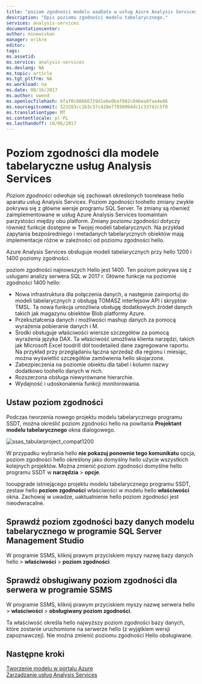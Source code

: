 ```yaml
---
title: "poziom zgodności modelu aaaData w usług Azure Analysis Services | Dokumentacja firmy Microsoft"
description: "Opis poziomu zgodności modelu tabelarycznego."
services: analysis-services
documentationcenter: 
author: minewiskan
manager: erikre
editor: 
tags: 
ms.assetid: 
ms.service: analysis-services
ms.devlang: NA
ms.topic: article
ms.tgt_pltfrm: NA
ms.workload: na
ms.date: 08/16/2017
ms.author: owend
ms.openlocfilehash: bfaf0c60666729d1e6e0baf082c046ea9faa4e86
ms.sourcegitcommit: 523283cc1b3c37c428e77850964dc1c33742c5f0
ms.translationtype: MT
ms.contentlocale: pl-PL
ms.lasthandoff: 10/06/2017
---
```

# <a name="compatibility-level-for-analysis-services-tabular-models"></a>Poziom zgodności dla modele tabelaryczne usług Analysis Services

*Poziom zgodności* odwołuje się zachowań określonych toorelease hello aparatu usług Analysis Services. Poziom zgodności toohello zmiany zwykle pokrywa się z główne wersje programu SQL Server. Te zmiany są również zaimplementowane w usług Azure Analysis Services toomaintain parzystości między obu platform. Zmiany poziomu zgodności dotyczy również funkcje dostępne w Twojej modeli tabelarycznych. Na przykład zapytania bezpośredniego i metadanych tabelarycznych obiektów mają implementacje różne w zależności od poziomu zgodności hello. 

Azure Analysis Services obsługuje modeli tabelarycznych przy hello 1200 i 1400 poziomy zgodności.

poziom zgodności najnowszych Hello jest 1400. Ten poziom pokrywa się z usługami analizy serwera SQL w 2017 r. Główne funkcje na poziomie zgodności 1400 hello:

*  Nowa infrastruktura dla połączenia danych, a następnie zaimportuj do modeli tabelarycznych z obsługą TOMASZ interfejsów API i skryptów TMSL. Ta nowa funkcja umożliwia obsługę dodatkowych źródeł danych takich jak magazynu obiektów Blob platformy Azure.
*  Przekształcenia danych i możliwości mashup danych za pomocą wyrażenia pobieranie danych i M.
*  Środki obsługuje właściwości wiersze szczegółów za pomocą wyrażenia języka DAX. Ta właściwość umożliwia klienta narzędzi, takich jak Microsoft Excel toodrill dół toodetailed dane zagregowane raportu. Na przykład przy przeglądaniu łączna sprzedaż dla regionu i miesiąc, można wyświetlić szczegółów zamówienia hello skojarzone. 
*  Zabezpieczenia na poziomie obiektu dla tabel i kolumn nazwy dodatkowo toohello danych w nich.
*  Rozszerzona obsługa niewyrównane hierarchie.
*  Wydajność i udoskonalenia funkcji monitorowania.
  
## <a name="set-compatibility-level"></a>Ustaw poziom zgodności 
 Podczas tworzenia nowego projektu modelu tabelarycznego programu SSDT, można określić poziom zgodności hello na powitania **Projektant modelu tabelarycznego** okna dialogowego. 
  
 ![ssas_tabularproject_compat1200](./media/analysis-services-compat-level/aas-tabularproject-compat.png)  
  
 W przypadku wybrania hello **nie pokazuj ponownie tego komunikatu** opcja, poziom zgodności hello określony jako domyślny hello użycie wszystkich kolejnych projektów. Można zmienić poziom zgodności domyślne hello programu SSDT w **narzędzia** > **opcje**.  
  
 tooupgrade istniejącego projektu modelu tabelarycznego programu SSDT, zestaw hello **poziom zgodności** właściwości w modelu hello **właściwości** okna. Zachowaj w uwadze, uaktualnienie hello poziom zgodności jest nieodwracalne.
  
## <a name="check-compatibility-level-for-a-tabular-model-database-in-sql-server-management-studio"></a>Sprawdź poziom zgodności bazy danych modelu tabelarycznego w programie SQL Server Management Studio 
 W programie SSMS, kliknij prawym przyciskiem myszy nazwę bazy danych hello > **właściwości** > **poziom zgodności**.  
  
## <a name="check-supported-compatibility-level-for-a-server-in-ssms"></a>Sprawdź obsługiwany poziom zgodności dla serwera w programie SSMS  
 W programie SSMS, kliknij prawym przyciskiem myszy nazwę serwera hello > **właściwości** > **obsługiwany poziom zgodności**.  
  
 Ta właściwość określa hello najwyższy poziom zgodności bazy danych, które zostanie uruchomione na serwerze hello (z wyjątkiem wersji zapoznawczej). Nie można zmienić poziomu zgodności Hello obsługiwane.  

## <a name="next-steps"></a>Następne kroki
  [Tworzenie modelu w portalu Azure](analysis-services-create-model-portal.md)   
  [Zarządzanie usług Analysis Services](analysis-services-manage.md)  
